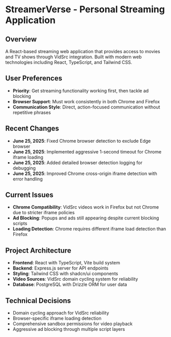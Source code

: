 # StreamerVerse - Personal Streaming Application

## Overview
A React-based streaming web application that provides access to movies and TV shows through VidSrc integration. Built with modern web technologies including React, TypeScript, and Tailwind CSS.

## User Preferences
- **Priority**: Get streaming functionality working first, then tackle ad blocking
- **Browser Support**: Must work consistently in both Chrome and Firefox
- **Communication Style**: Direct, action-focused communication without repetitive phrases

## Recent Changes
- **June 25, 2025**: Fixed Chrome browser detection to exclude Edge browser
- **June 25, 2025**: Implemented aggressive 1-second timeout for Chrome iframe loading
- **June 25, 2025**: Added detailed browser detection logging for debugging
- **June 25, 2025**: Improved Chrome cross-origin iframe detection with error handling

## Current Issues
- **Chrome Compatibility**: VidSrc videos work in Firefox but not Chrome due to stricter iframe policies
- **Ad Blocking**: Popups and ads still appearing despite current blocking scripts
- **Loading Detection**: Chrome requires different iframe load detection than Firefox

## Project Architecture
- **Frontend**: React with TypeScript, Vite build system
- **Backend**: Express.js server for API endpoints
- **Styling**: Tailwind CSS with shadcn/ui components
- **Video Sources**: VidSrc domain cycling system for reliability
- **Database**: PostgreSQL with Drizzle ORM for user data

## Technical Decisions
- Domain cycling approach for VidSrc reliability
- Browser-specific iframe loading detection
- Comprehensive sandbox permissions for video playback
- Aggressive ad blocking through multiple script layers
